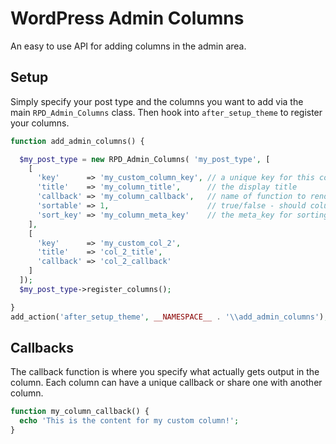 # WordPress Admin Columns

An easy to use API for adding columns in the admin area.

## Setup
Simply specify your post type and the columns you want to add via the main `RPD_Admin_Columns` class. Then hook into `after_setup_theme` to register your columns.

```php
function add_admin_columns() {

  $my_post_type = new RPD_Admin_Columns( 'my_post_type', [
    [
      'key'      => 'my_custom_column_key', // a unique key for this column
      'title'    => 'my_column_title',      // the display title
      'callback' => 'my_column_callback',   // name of function to render the column contents
      'sortable' => 1,                      // true/false - should column be sortable?
      'sort_key' => 'my_column_meta_key'    // the meta_key for sorting
    ],
    [
      'key'      => 'my_custom_col_2',
      'title'    => 'col_2_title',
      'callback' => 'col_2_callback'
    ]
  ]);
  $my_post_type->register_columns();

}
add_action('after_setup_theme', __NAMESPACE__ . '\\add_admin_columns');
```

## Callbacks
The callback function is where you specify what actually gets output in the column. Each column can have a unique callback or share one with another column.

```php
function my_column_callback() {
  echo 'This is the content for my custom column!';
}
```